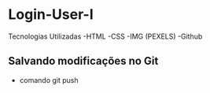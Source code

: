 # Login-User-I

Tecnologias Utilizadas
-HTML
-CSS
-IMG (PEXELS)
-Github

## Salvando modificações no Git
* comando git push